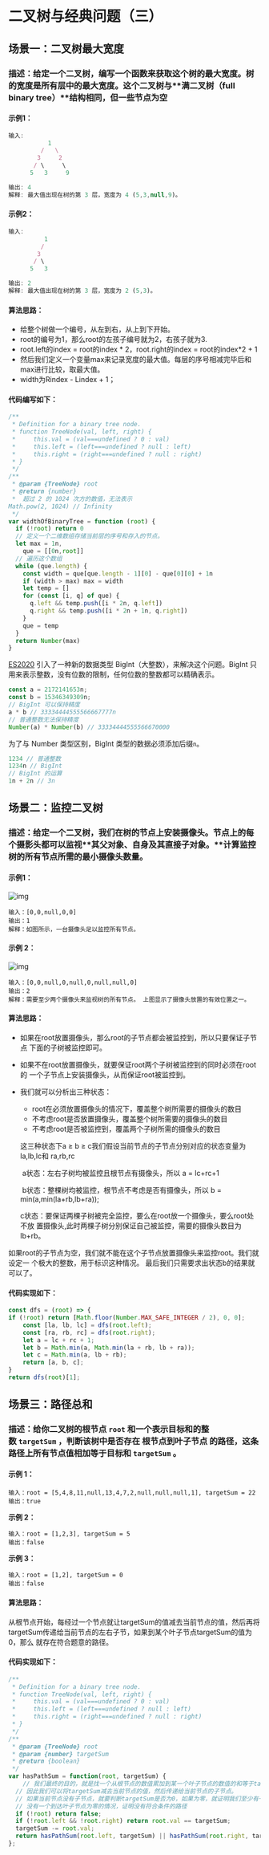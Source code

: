 # 二叉树与经典问题（三）

## 场景一：二叉树最大宽度

### 描述：给定一个二叉树，编写一个函数来获取这个树的最大宽度。树的宽度是所有层中的最大宽度。这个二叉树与**满二叉树（full binary tree）**结构相同，但一些节点为空 

#### 示例1：

```javascript
输入: 
           1
         /   \
        3     2
       / \     \  
      5   3     9 

输出: 4
解释: 最大值出现在树的第 3 层，宽度为 4 (5,3,null,9)。
```

#### 示例2：

```javascript
输入: 
          1
         /  
        3    
       / \       
      5   3     

输出: 2
解释: 最大值出现在树的第 3 层，宽度为 2 (5,3)。
```

#### 算法思路：

- 给整个树做一个编号，从左到右，从上到下开始。
- root的编号为1，那么root的左孩子编号就为2，右孩子就为3.
- root.left的index  = root的index * 2，root.right的index = root的index*2 + 1
- 然后我们定义一个变量max来记录宽度的最大值。每层的序号相减完毕后和max进行比较，取最大值。
- width为Rindex - Lindex + 1；

#### 代码编写如下：

```javascript
/**
 * Definition for a binary tree node.
 * function TreeNode(val, left, right) {
 *     this.val = (val===undefined ? 0 : val)
 *     this.left = (left===undefined ? null : left)
 *     this.right = (right===undefined ? null : right)
 * }
 */
/**
 * @param {TreeNode} root
 * @return {number}
 *  超过 2 的 1024 次方的数值，无法表示
Math.pow(2, 1024) // Infinity
 */
var widthOfBinaryTree = function (root) {
  if (!root) return 0
  // 定义一个二维数组存储当前层的序号和存入的节点。
  let max = 1n,
    que = [[0n,root]]
  // 遍历这个数组
  while (que.length) {
    const width = que[que.length - 1][0] - que[0][0] + 1n
    if (width > max) max = width
    let temp = []
    for (const [i, q] of que) {
      q.left && temp.push([i * 2n, q.left])
      q.right && temp.push([i * 2n + 1n, q.right])
    }
    que = temp
  }
  return Number(max)
}

```

[ES2020](https://github.com/tc39/proposal-bigint) 引入了一种新的数据类型 BigInt（大整数），来解决这个问题。BigInt 只用来表示整数，没有位数的限制，任何位数的整数都可以精确表示。

```javascript
const a = 2172141653n;
const b = 15346349309n;
// BigInt 可以保持精度
a * b // 33334444555566667777n
// 普通整数无法保持精度
Number(a) * Number(b) // 33334444555566670000
```

为了与 Number 类型区别，BigInt 类型的数据必须添加后缀`n`。

```javascript
1234 // 普通整数
1234n // BigInt
// BigInt 的运算
1n + 2n // 3n
```

## 场景二：监控二叉树

### 描述：给定一个二叉树，我们在树的节点上安装摄像头。节点上的每个摄影头都可以监视**其父对象、自身及其直接子对象。**计算监控树的所有节点所需的最小摄像头数量。

#### 示例1：

![img](https://assets.leetcode-cn.com/aliyun-lc-upload/uploads/2018/12/29/bst_cameras_01.png)

```
输入：[0,0,null,0,0]
输出：1
解释：如图所示，一台摄像头足以监控所有节点。
```

#### **示例 2：**

![img](https://assets.leetcode-cn.com/aliyun-lc-upload/uploads/2018/12/29/bst_cameras_02.png)

```
输入：[0,0,null,0,null,0,null,null,0]
输出：2
解释：需要至少两个摄像头来监视树的所有节点。 上图显示了摄像头放置的有效位置之一。
```

#### 算法思路：

- 如果在root放置摄像头，那么root的⼦节点都会被监控到，所以只要保证⼦节点
  下⾯的⼦树被监控即可。

- 如果不在root放置摄像头，就要保证root两个⼦树被监控到的同时必须在root的
  ⼀个⼦节点上安装摄像头，从⽽保证root被监控到。

- 我们就可以分析出三种状态：

  - root在必须放置摄像头的情况下，覆盖整个树所需要的摄像头的数⽬
  - 不考虑root是否放置摄像头，覆盖整个树所需要的摄像头的数⽬
  - 不考虑root是否被监控到，覆盖两个⼦树所需的摄像头的数⽬

  这三种状态下a ≥ b ≥ c我们假设当前节点的⼦节点分别对应的状态变量为la,lb,lc和
  ra,rb,rc

  ​	a状态：左右⼦树均被监控且根节点有摄像头，所以 a = lc+rc+1

  ​	b状态：整棵树均被监控，根节点不考虑是否有摄像头，所以 b =
  min(a,min(la+rb,lb+ra));

  ​	c状态：要保证两棵⼦树被完全监控，要么在root放⼀个摄像头，要么root处不放
  置摄像头,此时两棵⼦树分别保证⾃⼰被监控，需要的摄像头数⽬为lb+rb。

如果root的⼦节点为空，我们就不能在这个⼦节点放置摄像头来监控root。我们就设定⼀
个极⼤的整数，⽤于标识这种情况。
最后我们只需要求出状态b的结果就可以了。

#### 代码实现如下：

```javascript
const dfs = (root) => {
if (!root) return [Math.floor(Number.MAX_SAFE_INTEGER / 2), 0, 0];
	const [la, lb, lc] = dfs(root.left);
	const [ra, rb, rc] = dfs(root.right);
	let a = lc + rc + 1;
	let b = Math.min(a, Math.min(la + rb, lb + ra));
	let c = Math.min(a, lb + rb);
	return [a, b, c];
}
return dfs(root)[1];
```

## 场景三：路径总和

### 描述：给你二叉树的根节点 `root` 和一个表示目标和的整数 `targetSum` ，判断该树中是否存在 **根节点到叶子节点** 的路径，这条路径上所有节点值相加等于目标和 `targetSum` 。

####  **示例 1：**

```
输入：root = [5,4,8,11,null,13,4,7,2,null,null,null,1], targetSum = 22
输出：true
```

**示例 2：**

```
输入：root = [1,2,3], targetSum = 5
输出：false
```

**示例 3：**

```
输入：root = [1,2], targetSum = 0
输出：false
```

#### 算法思路：

​	从根节点开始，每经过⼀个节点就让targetSum的值减去当前节点的值，然后再将
targetSum传递给当前节点的左右⼦节，如果到某个叶⼦节点targetSum的值为0，那么
就存在符合题意的路径。

#### 代码实现如下：

```javascript
/**
 * Definition for a binary tree node.
 * function TreeNode(val, left, right) {
 *     this.val = (val===undefined ? 0 : val)
 *     this.left = (left===undefined ? null : left)
 *     this.right = (right===undefined ? null : right)
 * }
 */
/**
 * @param {TreeNode} root
 * @param {number} targetSum
 * @return {boolean}
 */
var hasPathSum = function(root, targetSum) {
    // 我们最终的目的，就是找一个从根节点的数值累加到某一个叶子节点的数值的和等于targetSum
  // 因此我们可以将targetSum减去当前节点的值，然后传递给当前节点的子节点。
  // 如果当前节点没有子节点，就要判断targetSum是否为0，如果为零，就证明我们至少有一条路径。
  // 没有一个到达叶子节点为零的情况，证明没有符合条件的路径
  if (!root) return false;
  if (!root.left && !root.right) return root.val == targetSum;
  targetSum -= root.val;
  return hasPathSum(root.left, targetSum) || hasPathSum(root.right, targetSum);
};
```